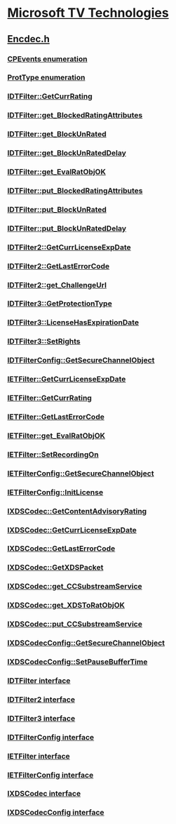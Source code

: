 # [Microsoft TV Technologies](../_mstv/index.md)
## [Encdec.h](index.md)
### [CPEvents enumeration](../encdec/ne-encdec-cpevents.md)
### [ProtType enumeration](../encdec/ne-encdec-prottype.md)
### [IDTFilter::GetCurrRating](../encdec/nf-encdec-idtfilter-getcurrrating.md)
### [IDTFilter::get_BlockedRatingAttributes](../encdec/nf-encdec-idtfilter-get_blockedratingattributes.md)
### [IDTFilter::get_BlockUnRated](../encdec/nf-encdec-idtfilter-get_blockunrated.md)
### [IDTFilter::get_BlockUnRatedDelay](../encdec/nf-encdec-idtfilter-get_blockunrateddelay.md)
### [IDTFilter::get_EvalRatObjOK](../encdec/nf-encdec-idtfilter-get_evalratobjok.md)
### [IDTFilter::put_BlockedRatingAttributes](../encdec/nf-encdec-idtfilter-put_blockedratingattributes.md)
### [IDTFilter::put_BlockUnRated](../encdec/nf-encdec-idtfilter-put_blockunrated.md)
### [IDTFilter::put_BlockUnRatedDelay](../encdec/nf-encdec-idtfilter-put_blockunrateddelay.md)
### [IDTFilter2::GetCurrLicenseExpDate](../encdec/nf-encdec-idtfilter2-getcurrlicenseexpdate.md)
### [IDTFilter2::GetLastErrorCode](../encdec/nf-encdec-idtfilter2-getlasterrorcode.md)
### [IDTFilter2::get_ChallengeUrl](../encdec/nf-encdec-idtfilter2-get_challengeurl.md)
### [IDTFilter3::GetProtectionType](../encdec/nf-encdec-idtfilter3-getprotectiontype.md)
### [IDTFilter3::LicenseHasExpirationDate](../encdec/nf-encdec-idtfilter3-licensehasexpirationdate.md)
### [IDTFilter3::SetRights](../encdec/nf-encdec-idtfilter3-setrights.md)
### [IDTFilterConfig::GetSecureChannelObject](../encdec/nf-encdec-idtfilterconfig-getsecurechannelobject.md)
### [IETFilter::GetCurrLicenseExpDate](../encdec/nf-encdec-ietfilter-getcurrlicenseexpdate.md)
### [IETFilter::GetCurrRating](../encdec/nf-encdec-ietfilter-getcurrrating.md)
### [IETFilter::GetLastErrorCode](../encdec/nf-encdec-ietfilter-getlasterrorcode.md)
### [IETFilter::get_EvalRatObjOK](../encdec/nf-encdec-ietfilter-get_evalratobjok.md)
### [IETFilter::SetRecordingOn](../encdec/nf-encdec-ietfilter-setrecordingon.md)
### [IETFilterConfig::GetSecureChannelObject](../encdec/nf-encdec-ietfilterconfig-getsecurechannelobject.md)
### [IETFilterConfig::InitLicense](../encdec/nf-encdec-ietfilterconfig-initlicense.md)
### [IXDSCodec::GetContentAdvisoryRating](../encdec/nf-encdec-ixdscodec-getcontentadvisoryrating.md)
### [IXDSCodec::GetCurrLicenseExpDate](../encdec/nf-encdec-ixdscodec-getcurrlicenseexpdate.md)
### [IXDSCodec::GetLastErrorCode](../encdec/nf-encdec-ixdscodec-getlasterrorcode.md)
### [IXDSCodec::GetXDSPacket](../encdec/nf-encdec-ixdscodec-getxdspacket.md)
### [IXDSCodec::get_CCSubstreamService](../encdec/nf-encdec-ixdscodec-get_ccsubstreamservice.md)
### [IXDSCodec::get_XDSToRatObjOK](../encdec/nf-encdec-ixdscodec-get_xdstoratobjok.md)
### [IXDSCodec::put_CCSubstreamService](../encdec/nf-encdec-ixdscodec-put_ccsubstreamservice.md)
### [IXDSCodecConfig::GetSecureChannelObject](../encdec/nf-encdec-ixdscodecconfig-getsecurechannelobject.md)
### [IXDSCodecConfig::SetPauseBufferTime](../encdec/nf-encdec-ixdscodecconfig-setpausebuffertime.md)
### [IDTFilter interface](../encdec/nn-encdec-idtfilter.md)
### [IDTFilter2 interface](../encdec/nn-encdec-idtfilter2.md)
### [IDTFilter3 interface](../encdec/nn-encdec-idtfilter3.md)
### [IDTFilterConfig interface](../encdec/nn-encdec-idtfilterconfig.md)
### [IETFilter interface](../encdec/nn-encdec-ietfilter.md)
### [IETFilterConfig interface](../encdec/nn-encdec-ietfilterconfig.md)
### [IXDSCodec interface](../encdec/nn-encdec-ixdscodec.md)
### [IXDSCodecConfig interface](../encdec/nn-encdec-ixdscodecconfig.md)
